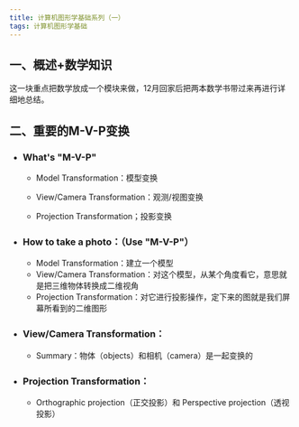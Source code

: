 ```yaml
---
title: 计算机图形学基础系列（一）
tags: 计算机图形学基础
---
```


## 一、概述+数学知识

这一块重点把数学放成一个模块来做，12月回家后把两本数学书带过来再进行详细地总结。

## 二、重要的M-V-P变换

- ### What's "M-V-P"

  - Model Transformation：模型变换

  - View/Camera Transformation：观测/视图变换

  - Projection Transformation；投影变换

- ### How to take a photo：（Use "M-V-P"）

  - Model Transformation：建立一个模型
  - View/Camera Transformation：对这个模型，从某个角度看它，意思就是把三维物体转换成二维视角
  - Projection Transformation：对它进行投影操作，定下来的图就是我们屏幕所看到的二维图形

- ### View/Camera Transformation：

  - Summary：物体（objects）和相机（camera）是一起变换的

- ### Projection Transformation：

  - Orthographic projection（正交投影）和 Perspective projection（透视投影）
